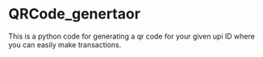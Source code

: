 # QRCode_genertaor
This is a python code for generating a qr code for your given upi ID where you can easily make transactions.
